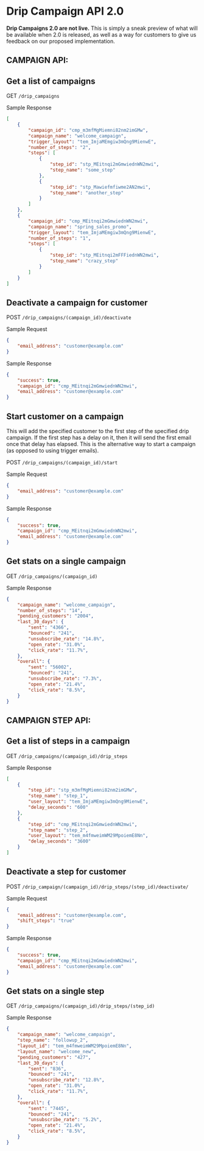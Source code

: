 # Drip Campaign API 2.0

**Drip Campaigns 2.0 are not live.**  This is simply a sneak preview of what will be available when 2.0 is released, as well as a way for customers to give us feedback on our proposed implementation.

## CAMPAIGN API:

## Get a list of campaigns
GET `/drip_campaigns`

Sample Response

```json
[
    {
        "campaign_id": "cmp_m3mfMgMiemni82nm2imGMw",
        "campaign_name": "welcome_campaign",
        "trigger_layout": "tem_ImjaMEmgiw3mQng9MienwE",
        "number_of_steps": "2",
        "steps": [
            {
                "step_id": "stp_MEitnqi2mGmwiednWN2mwi",
                "step_name": "some_step"
            },
            {
                "step_id": "stp_Mawiefmfiwme2AN2mwi",
                "step_name": "another_step"
            }
        ]
    },
    {
        "campaign_id": "cmp_MEitnqi2mGmwiednWN2mwi",
        "campaign_name": "spring_sales_promo",
        "trigger_layout": "tem_ImjaMEmgiw3mQng9MienwE",
        "number_of_steps": "1",
        "steps": [
            {
                "step_id": "stp_MEitnqi2mFFFiednWN2mwi",
                "step_name": "crazy_step"
            }
        ]
    }
]
```

## Deactivate a campaign for customer
POST `/drip_campaigns/(campaign_id)/deactivate`

Sample Request

```json
{
    "email_address": "customer@example.com"
}
```

Sample Response

```json
{
    "success": true,
    "campaign_id": "cmp_MEitnqi2mGmwiednWN2mwi",
    "email_address": "customer@example.com"
}
```

## Start customer on a campaign
This will add the specified customer to the first step of the specified drip campaign.  If the first step has a delay on it, then it will send the first email once that delay has elapsed.  This is the alternative way to start a campaign (as opposed to using trigger emails).

POST `/drip_campaigns/(campaign_id)/start`

Sample Request

```json
{
    "email_address": "customer@example.com"
}
```

Sample Response

```json
{
    "success": true,
    "campaign_id": "cmp_MEitnqi2mGmwiednWN2mwi",
    "email_address": "customer@example.com"
}
```

## Get stats on a single campaign
GET `/drip_campaigns/(campaign_id)`

Sample Response

```json
{
    "campaign_name": "welcome_campaign",
    "number_of_steps": "14",
    "pending_customers": "2004",
    "last_30_days": {
        "sent": "4366",
        "bounced": "241",
        "unsubscribe_rate": "14.8%",
        "open_rate": "31.0%",
        "click_rate": "11.7%",
    },
    "overall": {
        "sent": "56002",
        "bounced": "241",
        "unsubscribe_rate": "7.3%",
        "open_rate": "21.4%",
        "click_rate": "8.5%",
    }
}
```

## CAMPAIGN STEP API:

## Get a list of steps in a campaign
GET `/drip_campaigns/(campaign_id)/drip_steps`

Sample Response

```json
[
    {
        "step_id": "stp_m3mfMgMiemni82nm2imGMw",
        "step_name": "step_1",
        "user_layout": "tem_ImjaMEmgiw3mQng9MienwE",
        "delay_seconds": "600"
    },
    {
        "step_id": "cmp_MEitnqi2mGmwiednWN2mwi",
        "step_name": "step_2",
        "user_layout": "tem_m4fmweimWM29MpoiemE8Nn",
        "delay_seconds": "3600"
    }
]
```

## Deactivate a step for customer
POST `/drip_campaign/(campaign_id)/drip_steps/(step_id)/deactivate/`

Sample Request

```json
{
    "email_address": "customer@example.com",
    "shift_steps": "true"
}
```

Sample Response

```json
{
    "success": true,
    "campaign_id": "cmp_MEitnqi2mGmwiednWN2mwi",
    "email_address": "customer@example.com"
}
```

## Get stats on a single step
GET `/drip_campaigns/(campaign_id)/drip_steps/(step_id)`

Sample Response

```json
{
    "campaign_name": "welcome_campaign",
    "step_name": "followup_2",
    "layout_id": "tem_m4fmweimWM29MpoiemE8Nn",
    "layout_name": "welcome_new",
    "pending_customers": "427",
    "last_30_days": {
        "sent": "836",
        "bounced": "241",
        "unsubscribe_rate": "12.8%",
        "open_rate": "31.0%",
        "click_rate": "11.7%",
    },
    "overall": {
        "sent": "7445",
        "bounced": "241",
        "unsubscribe_rate": "5.2%",
        "open_rate": "21.4%",
        "click_rate": "8.5%",
    }
}
```